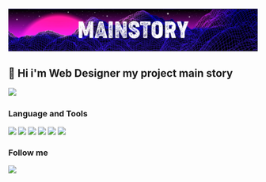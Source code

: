 ![](https://github.com/mainstory/mainstory/blob/main/assets/github-header.png)

## 👋 Hi i'm Web Designer my project main story

![](https://i.pinimg.com/originals/f4/7f/d8/f47fd896add554744b4114d964b61b41.gif)

### Language and Tools

![](https://img.shields.io/badge/JAVASCRIPT-000?style=for-the-badge&logo=javascript)
![](https://img.shields.io/badge/GULP-000?style=for-the-badge&logo=gulp)
![](https://img.shields.io/badge/SCSS-000?style=for-the-badge&logo=sass)
![](https://img.shields.io/badge/HTML-000?style=for-the-badge&logo=html5)
![](https://img.shields.io/badge/CSS-000?style=for-the-badge&logo=css3)
![](https://img.shields.io/badge/BEM-000?style=for-the-badge&logo=bem)

### Follow me

![](https://img.shields.io/badge/TELEGRAM-000?style=for-the-badge&logo=telegram)

